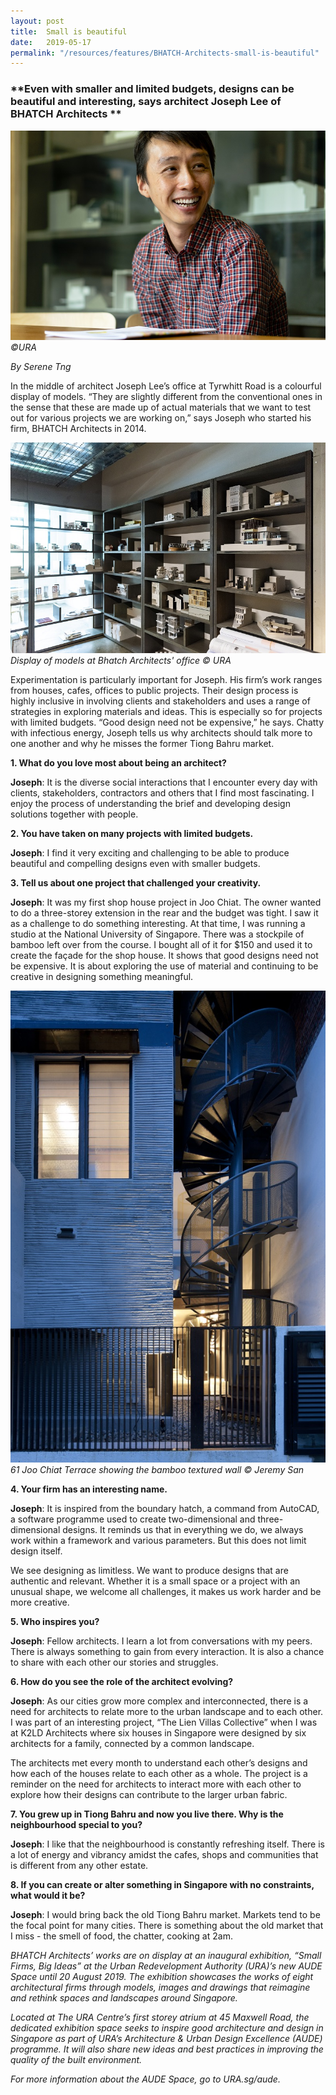 ```yaml
---
layout: post
title:  Small is beautiful
date:   2019-05-17
permalink: "/resources/features/BHATCH-Architects-small-is-beautiful"
---
```

### **Even with smaller and limited budgets, designs can be beautiful and interesting, says architect Joseph Lee of BHATCH Architects **

![Architect Joseph Lee at his office](/images/bhatchjoseph.jpg)     
*©URA*

*By Serene Tng*

In the middle of architect Joseph Lee’s office at Tyrwhitt Road is a colourful display of models. “They are slightly different from the conventional ones in the sense that these are made up of actual materials that we want to test out for various projects we are working on,” says Joseph who started his firm, BHATCH Architects in 2014. 

![Display of models at architect Joseph Lee's office](/images/bhatchmodels.jpg)     
*Display of models at Bhatch Architects' office © URA*

Experimentation is particularly important for Joseph. His firm’s work ranges from houses, cafes, offices to public projects. Their design process is highly inclusive in involving clients and stakeholders and uses a range of strategies in exploring materials and ideas. This is especially so for projects with limited budgets. “Good design need not be expensive,” he says. Chatty with infectious energy, Joseph tells us why architects should talk more to one another and why he misses the former Tiong Bahru market.  

**1. What do you love most about being an architect?**

**Joseph**: It is the diverse social interactions that I encounter every day with clients, stakeholders, contractors and others that I find most fascinating. I enjoy the process of understanding the brief and developing design solutions together with people. 

**2. You have taken on many projects with limited budgets.** 

**Joseph**: I find it very exciting and challenging to be able to produce beautiful and compelling designs even with smaller budgets. 

**3. Tell us about one project that challenged your creativity.** 

**Joseph**: It was my first shop house project in Joo Chiat. The owner wanted to do a three-storey extension in the rear and the budget was tight. I saw it as a challenge to do something interesting. At that time, I was running a studio at the National University of Singapore. There was a stockpile of bamboo left over from the course. I bought all of it for $150 and used it to create the façade for the shop house. It shows that good designs need not be expensive. It is about exploring the use of material and continuing to be creative in designing something meaningful. 

![61 Joo Chiat Terrace showing the bamboo textured wall](/images/bhatchjoochiat.jpg)      
*61 Joo Chiat Terrace showing the bamboo textured wall © Jeremy San*

**4. Your firm has an interesting name.**

**Joseph**: It is inspired from the boundary hatch, a command from AutoCAD, a software programme used to create two-dimensional and three-dimensional designs. It reminds us that in everything we do, we always work within a framework and various parameters. But this does not limit design itself. 

We see designing as limitless. We want to produce designs that are authentic and relevant. Whether it is a small space or a project with an unusual shape, we welcome all challenges, it makes us work harder and be more creative. 

**5. Who inspires you?**

**Joseph**: Fellow architects. I learn a lot from conversations with my peers. There is always something to gain from every interaction. It is also a chance to share with each other our stories and struggles. 

**6. How do you see the role of the architect evolving?**

**Joseph**: As our cities grow more complex and interconnected, there is a need for architects to relate more to the urban landscape and to each other. I was part of an interesting project, “The Lien Villas Collective” when I was at K2LD Architects where six houses in Singapore were designed by six architects for a family, connected by a common landscape. 

The architects met every month to understand each other’s designs and how each of the houses relate to each other as a whole. The project is a reminder on the need for architects to interact more with each other to explore how their designs can contribute to the larger urban fabric. 

**7. You grew up in Tiong Bahru and now you live there. Why is the neighbourhood special to you?**

**Joseph**: I like that the neighbourhood is constantly refreshing itself. There is a lot of
energy and vibrancy amidst the cafes, shops and communities that is different from
any other estate. 

**8. If you can create or alter something in Singapore with no constraints, what would it be?** 

**Joseph**: I would bring back the old Tiong Bahru market. Markets tend to be the focal point for many cities. There is something about the old market that I miss - the smell of food, the chatter, cooking at 2am. 

*BHATCH Architects’ works are on display at an inaugural exhibition, “Small Firms, Big Ideas” at the Urban Redevelopment Authority (URA)’s new AUDE Space until 20 August 2019. The exhibition showcases the works of eight architectural firms through models, images and drawings that reimagine and rethink spaces and landscapes around Singapore.* 

*Located at The URA Centre’s first storey atrium at 45 Maxwell Road, the dedicated exhibition space seeks to inspire good architecture and design in Singapore as part of URA’s Architecture & Urban Design Excellence (AUDE) programme. It will also share new ideas and best practices in improving the quality of the built environment.*

*For more information about the AUDE Space, go to URA.sg/aude.*








